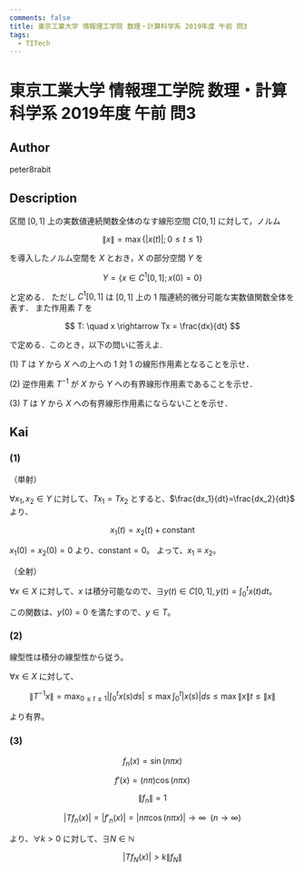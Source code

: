 ```yaml
---
comments: false
title: 東京工業大学 情報理工学院 数理・計算科学系 2019年度 午前 問3
tags:
  - TITech
---
```

# 東京工業大学 情報理工学院 数理・計算科学系 2019年度 午前 問3

## **Author**
peter8rabit

## **Description**
区間 $[0, 1]$ 上の実数値連続関数全体のなす線形空間 $C[0, 1]$ に対して，ノルム

$$
\|x\| = \max \{|x(t)|; 0 \leq t \leq 1\}
$$

を導入したノルム空間を $X$ とおき，$X$ の部分空間 $Y$ を

$$
Y = \{x \in C^1[0,1]; x(0)=0\}
$$

と定める．
ただし $C^1[0,1]$ は $[0, 1]$ 上の $1$ 階連続的微分可能な実数値関数全体を表す．
また作用素 $T$ を

$$
T: \quad x \rightarrow Tx = \frac{dx}{dt}
$$

で定める．このとき，以下の問いに答えよ.

(1) $T$ は $Y$ から $X$ への上への $1$ 対 $1$ の線形作用素となることを示せ．

(2) 逆作用素 $T^{−1}$ が $X$ から $Y$ への有界線形作用素であることを示せ．

(3) $T$ は $Y$ から $X$ への有界線形作用素にならないことを示せ．

## **Kai**
### (1)
（単射）

$\forall x_1, x_2 \in Y$ に対して、$Tx_1 = Tx_2$ とすると、$\frac{dx_1}{dt}=\frac{dx_2}{dt}$ より、

$$
x_1(t) = x_2(t) + \text{constant}
$$

$x_1(0) = x_2(0) = 0$ より、$\text{constant} = 0$。
よって、$x_1 \equiv x_2$。

（全射）

$\forall x \in X$ に対して、$x$ は積分可能なので、$\exists y(t) \in C[0,1], y(t) = \int_0^t x(t) dt$。

この関数は、$y(0)=0$ を満たすので、$y \in T$。

### (2)
線型性は積分の線型性から従う。

$\forall x \in X$ に対して、

$$
\|T^{-1}x\| = \max_{0 \leq t \leq 1} \left \lvert \int_0^t x(s) ds \right \rvert \leq \max \int_0^t |x(s)|ds \leq \max \|x\|t \leq \|x\|
$$

より有界。

### (3)

$$
f_n(x) = \sin (n\pi x)
$$

$$
f'(x) = (n\pi) \cos (n\pi x)
$$

$$
\| f_n \| = 1
$$

$$
|Tf_n(x)| = |f'_n(x)| = |n\pi \cos (n\pi x)| \rightarrow \infty \ \ (n \rightarrow \infty)
$$

より、$\forall k > 0$ に対して、$\exists N \in \mathbb{N}$

$$
|Tf_N(x)| > k \| f_N \|
$$